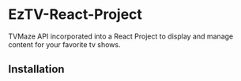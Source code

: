 # EzTV-React-Project
TVMaze API incorporated into a React Project to display and manage content for your favorite tv shows.

## Installation 

